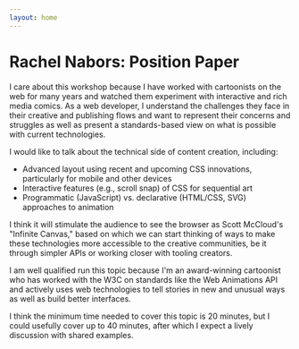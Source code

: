 ```yaml
---
layout: home
---
```


# Rachel Nabors: Position Paper

I care about this workshop because I have worked with cartoonists on the web for many years and watched them experiment with interactive and rich media comics. As a web developer, I understand the challenges they face in their creative and publishing flows and want to represent their concerns and struggles as well as present a standards-based view on what is possible with current technologies. 

I would like to talk about the technical side of content creation, including: 
* Advanced layout using recent and upcoming CSS innovations, particularly for mobile and other devices  
* Interactive features (e.g., scroll snap) of CSS for sequential art
* Programmatic (JavaScript) vs. declarative (HTML/CSS, SVG) approaches to animation

I think it will stimulate the audience to see the browser as Scott McCloud's "Infinite Canvas," based on which we can start thinking of ways to make these technologies more accessible to the creative communities, be it through simpler APIs or working closer with tooling creators. 

I am well qualified run this topic because I'm an award-winning cartoonist who has worked with the W3C on standards like the Web Animations API and actively uses web technologies to tell stories in new and unusual ways as well as build better interfaces.

I think the minimum time needed to cover this topic is 20 minutes, but I could usefully cover up to 40 minutes, after which I expect a lively discussion with shared examples.

